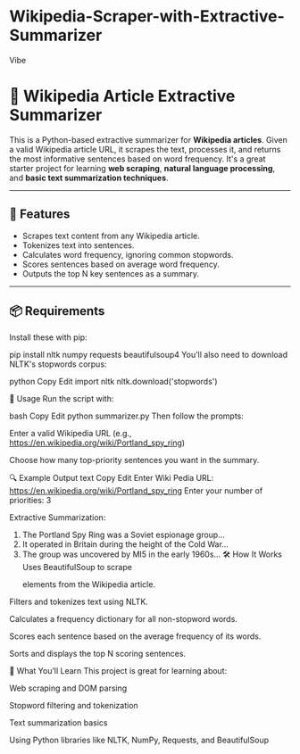 # Wikipedia-Scraper-with-Extractive-Summarizer
Vibe
# 📰 Wikipedia Article Extractive Summarizer

This is a Python-based extractive summarizer for **Wikipedia articles**. Given a valid Wikipedia article URL, it scrapes the text, processes it, and returns the most informative sentences based on word frequency. It's a great starter project for learning **web scraping**, **natural language processing**, and **basic text summarization techniques**.

---

## 📌 Features

- Scrapes text content from any Wikipedia article.
- Tokenizes text into sentences.
- Calculates word frequency, ignoring common stopwords.
- Scores sentences based on average word frequency.
- Outputs the top N key sentences as a summary.

---

## 📦 Requirements

Install these with pip:

pip install nltk numpy requests beautifulsoup4
You'll also need to download NLTK's stopwords corpus:

python
Copy
Edit
import nltk
nltk.download('stopwords')


🚀 Usage
Run the script with:

bash
Copy
Edit
python summarizer.py
Then follow the prompts:

Enter a valid Wikipedia URL (e.g., https://en.wikipedia.org/wiki/Portland_spy_ring)

Choose how many top-priority sentences you want in the summary.

🔍 Example Output
text
Copy
Edit
Enter Wiki Pedia URL: https://en.wikipedia.org/wiki/Portland_spy_ring
Enter your number of priorities: 3

Extractive Summarization:
1. The Portland Spy Ring was a Soviet espionage group...
2. It operated in Britain during the height of the Cold War...
3. The group was uncovered by MI5 in the early 1960s...
🛠️ How It Works
Uses BeautifulSoup to scrape <p> elements from the Wikipedia article.

Filters and tokenizes text using NLTK.

Calculates a frequency dictionary for all non-stopword words.

Scores each sentence based on the average frequency of its words.

Sorts and displays the top N scoring sentences.

🧠 What You’ll Learn
This project is great for learning about:

Web scraping and DOM parsing

Stopword filtering and tokenization

Text summarization basics

Using Python libraries like NLTK, NumPy, Requests, and BeautifulSoup
